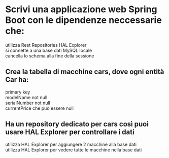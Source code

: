 # Scrivi una applicazione web Spring Boot con le dipendenze neccessarie che:
utilizza Rest Repositories HAL Explorer <br/>
si connette a una base dati MySQL locale <br/>
cancella lo schema alla fine della sessione <br/>
## Crea la tabella di macchine cars, dove ogni entità Car ha:
primary key <br/>
modelName not null <br/>
serialNumber not null <br/>
currentPrice che può essere null <br/>
## Ha un repository dedicato per cars così puoi usare HAL Explorer per controllare i dati
utilizza HAL Explorer per aggiungere 2 macchine alla base dati <br/>
utilizza HAL Explorer per vedere tutte le macchine nella base dati <br/>
